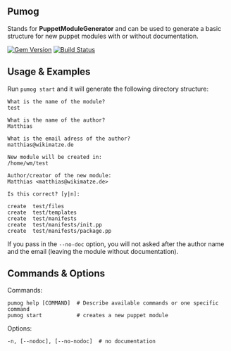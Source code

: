 ## Pumog

Stands for **PuppetModuleGenerator** and can be used to generate a basic structure for new puppet modules with or without documentation.

[![Gem Version](https://badge.fury.io/rb/pumog.svg)](http://badge.fury.io/rb/pumog)
[![Build Status](https://travis-ci.org/wikimatze/pumog.svg?branch=master)](https://travis-ci.org/wikimatze/pumog)


## Usage & Examples

Run `pumog start` and it will generate the following directory structure:

    What is the name of the module?
    test

    What is the name of the author?
    Matthias

    What is the email adress of the author?
    matthias@wikimatze.de

    New module will be created in:
    /home/wm/test

    Author/creator of the new module:
    Matthias <matthias@wikimatze.de>

    Is this correct? [y|n]:

    create  test/files
    create  test/templates
    create  test/manifests
    create  test/manifests/init.pp
    create  test/manifests/package.pp


If you pass in the `--no-doc` option, you will not asked after the author name and the email (leaving the module without
documentation).


## Commands & Options

Commands:


    pumog help [COMMAND]  # Describe available commands or one specific command
    pumog start           # creates a new puppet module


Options:


    -n, [--nodoc], [--no-nodoc]  # no documentation

